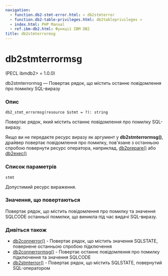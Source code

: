 ```yaml
---
navigation:
  - function.db2-stmt-error.html: « db2stmterror
  - function.db2-table-privileges.html: db2tableprivileges »
  - index.html: PHP Manual
  - ref.ibm-db2.html: Функції IBM DB2
title: db2stmterrormsg
---
```

# db2stmterrormsg

(PECL ibmdb2> = 1.0.0)

db2stmterrormsg — Повертає рядок, що містить останнє повідомлення про помилку SQL-виразу

### Опис

```methodsynopsis
db2_stmt_errormsg(resource $stmt = ?): string
```

Повертає рядок, який містить останнє повідомлення про помилку SQL-виразу.

Якщо ви не передаєте ресурс виразу як аргумент у **db2stmterrormsg()**, драйвер повертає повідомлення про помилку, пов'язане з останньою спробою повернути ресурс оператора, наприклад, [db2prepare()](function.db2-prepare.html) або [db2exec()](function.db2-exec.html)

### Список параметрів

`stmt`

Допустимий ресурс вираження.

### Значення, що повертаються

Повертає рядок, що містить повідомлення про помилку та значення SQLCODE останньої помилки, що виникла під час видачі SQL-виразу.

### Дивіться також

-   [db2connerror()](function.db2-conn-error.html) - Повертає рядок, що містить значення SQLSTATE, повернене останньою спробою підключення
-   [db2connerrormsg()](function.db2-conn-errormsg.html) - Повертає останнє повідомлення про помилку підключення та значення SQLCODE
-   [db2stmterror()](function.db2-stmt-error.html) - Повертає рядок, що містить SQLSTATE, повернутий SQL-оператором
